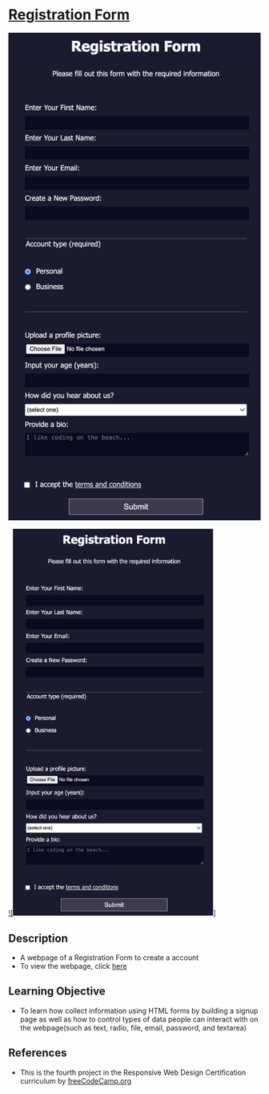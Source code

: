 # [Registration Form](https://vincentz-42.github.io/freecodecamp/RegistrationForm/)
[![Registration Form](registrationform.png)](#)

[![<img src="registrationform.png" alt="Registration Form" width="400" style="margin: auto">]](#)

## Description
* A webpage of a Registration Form to create a account 
* To view the webpage, click [here](https://vincentz-42.github.io/freecodecamp/RegistrationForm/)


## Learning Objective
* To learn how collect information using HTML forms by building a signup page as well as how to control types of data people can interact with on the webpage(such as text, radio, file, email, password, and textarea)

## References
* This is the fourth project in the Responsive Web Design Certification curriculum by [freeCodeCamp.org](freeCodeCamp.org)